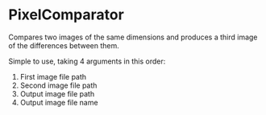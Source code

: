 # PixelComparator
Compares two images of the same dimensions and produces a third image of the differences between them.

Simple to use, taking 4 arguments in this order: 

1. First image file path
2. Second image file path
3. Output image file path
4. Output image file name
